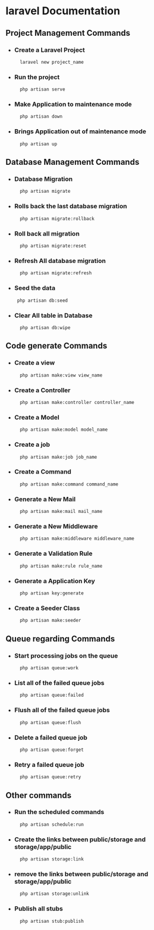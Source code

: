 # laravel Documentation

## Project Management Commands

- ### Create a Laravel Project
        laravel new project_name

- ### Run the project
        php artisan serve

- ### Make Application to maintenance mode
        php artisan down

- ### Brings Application out of maintenance mode
        php artisan up

## Database Management Commands

- ### Database Migration
        php artisan migrate

- ### Rolls back the last database migration
        php artisan migrate:rollback

- ### Roll back all migration
        php artisan migrate:reset

- ### Refresh All database migration
        php artisan migrate:refresh

-  ### Seed the data
        php artisan db:seed

- ### Clear All table in Database
        php artisan db:wipe

## Code generate Commands

- ### Create a view
        php artisan make:view view_name

- ### Create a Controller
        php artisan make:controller controller_name

- ### Create a Model
        php artisan make:model model_name

- ### Create a job
        php artisan make:job job_name

- ### Create a Command
        php artisan make:command command_name

- ### Generate a New Mail
        php artisan make:mail mail_name

- ### Generate a New Middleware
        php artisan make:middleware middleware_name

- ### Generate a Validation Rule
        php artisan make:rule rule_name

- ### Generate a Application Key
        php artisan key:generate

- ### Create a Seeder Class
        php artisan make:seeder

## Queue regarding Commands

- ###  Start processing jobs on the queue
        php artisan queue:work

- ### List all of the failed queue jobs
        php artisan queue:failed

- ### Flush all of the failed queue jobs
        php artisan queue:flush

- ### Delete a failed queue job
        php artisan queue:forget

- ### Retry a failed queue job
        php artisan queue:retry

## Other commands

- ### Run the scheduled commands
        php artisan schedule:run   

- ### Create the links between public/storage and storage/app/public
        php artisan storage:link

- ### remove the links between public/storage and storage/app/public
        php artisan storage:unlink

- ### Publish all stubs
        php artisan stub:publish
